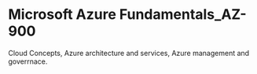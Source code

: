 # Microsoft Azure Fundamentals_AZ-900
Cloud Concepts, Azure architecture and services, Azure management and goverrnace.
